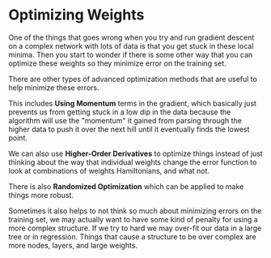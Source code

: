 # Optimizing Weights

One of the things that goes wrong when you try and run gradient descent on a complex network with lots of data is that you get stuck in these local minima. Then you start to wonder if there is some other way that you can optimize these weights so they minimize error on the training set.

There are other types of advanced optimization methods that are useful to help minimize these errors.

This includes **Using Momentum** terms in the gradient, which basically just prevents us from getting stuck in a low dip in the data because the algorithm will use the "momentum" it gained from parsing through the higher data to push it over the next hill until it eventually finds the lowest point.

We can also use **Higher-Order Derivatives** to optimize things instead of just thinking about the way that individual weights change the error function to look at combinations of weights Hamiltonians, and what not.

There is also **Randomized Optimization** which can be applied to make things more robust.

Sometimes it also helps to not think so much about minimizing errors on the training set, we may actually want to have some kind of penalty for using a more complex structure. If we try to hard we may over-fit our data in a large tree or in regression. Things that cause a structure to be over complex are more nodes, layers, and large weights. 

